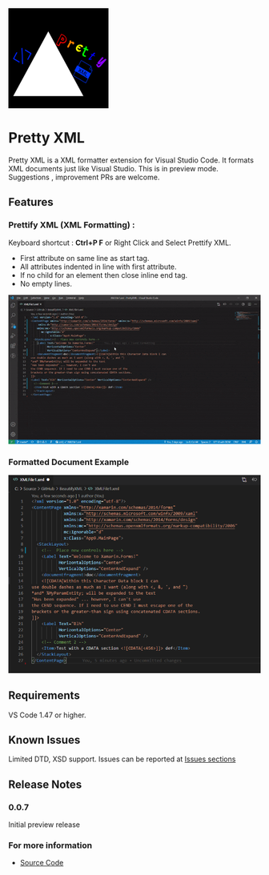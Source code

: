 <img src='images/logo.png' width=200 height=200>  

# Pretty XML

Pretty XML is a XML formatter extension for Visual Studio Code. It formats XML documents just like Visual Studio. This is in preview mode. Suggestions , improvement PRs are welcome.

## Features

### Prettify XML (XML Formatting) :   
Keyboard shortcut : **Ctrl+P F** or Right Click and Select Prettify XML.
- First attribute on same line as start tag.
- All attributes indented in line with first attribute.
- If no child for an element then close inline end tag.
- No empty lines.
 
<img src='./example.gif'>

### Formatted Document Example
 
<img src='./screenshot.png'>

## Requirements

VS Code 1.47 or higher.

## Known Issues

Limited DTD, XSD support.
Issues can be reported at [Issues sections](https://github.com/pmahend1/PrettyXML/issues)

## Release Notes

### 0.0.7

Initial preview release

### For more information

* [Source Code](https://github.com/pmahend1/prettyxml)